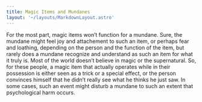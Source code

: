 ```yaml
---
title: Magic Items and Mundanes
layout: '~/layouts/MarkdownLayout.astro'
---
```

For the most part, magic items won’t function for a mundane. Sure, the mundane
might feel joy and attachement to such an item, or perhaps fear and loathing,
depending on the person and the function of the item, but rarely does a
mundane recognize and understand as such an item for what it truly is. Most of
the world doesn’t believe in magic or the supernatural. So, for these people,
a magic item that actually operates while in their possession is either seen
as a trick or a special effect, or the person convinces himself that he didn’t
really see what he thinks he just saw. In some cases, such an event might
disturb a mundane to such an extent that psychological harm occurs.

